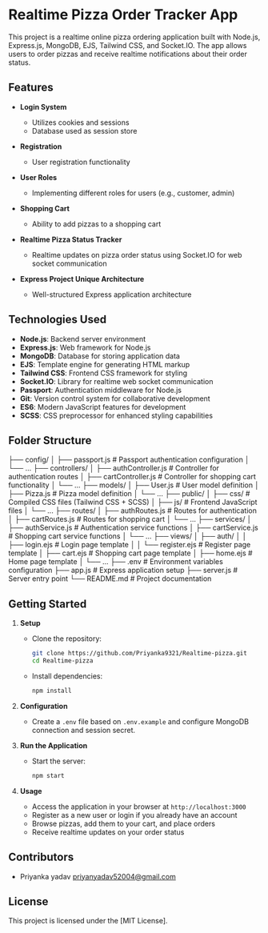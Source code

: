 # Realtime Pizza Order Tracker App

This project is a realtime online pizza ordering application built with Node.js, Express.js, MongoDB, EJS, Tailwind CSS, and Socket.IO. The app allows users to order pizzas and receive realtime notifications about their order status.

## Features

- **Login System**
  - Utilizes cookies and sessions
  - Database used as session store

- **Registration**
  - User registration functionality

- **User Roles**
  - Implementing different roles for users (e.g., customer, admin)

- **Shopping Cart**
  - Ability to add pizzas to a shopping cart

- **Realtime Pizza Status Tracker**
  - Realtime updates on pizza order status using Socket.IO for web socket communication

- **Express Project Unique Architecture**
  - Well-structured Express application architecture

## Technologies Used

- **Node.js**: Backend server environment
- **Express.js**: Web framework for Node.js
- **MongoDB**: Database for storing application data
- **EJS**: Template engine for generating HTML markup
- **Tailwind CSS**: Frontend CSS framework for styling
- **Socket.IO**: Library for realtime web socket communication
- **Passport**: Authentication middleware for Node.js
- **Git**: Version control system for collaborative development
- **ES6**: Modern JavaScript features for development
- **SCSS**: CSS preprocessor for enhanced styling capabilities

## Folder Structure

├── config/
│   ├── passport.js         # Passport authentication configuration
│   └── ...
├── controllers/
│   ├── authController.js   # Controller for authentication routes
│   ├── cartController.js   # Controller for shopping cart functionality
│   └── ...
├── models/
│   ├── User.js             # User model definition
│   ├── Pizza.js            # Pizza model definition
│   └── ...
├── public/
│   ├── css/                # Compiled CSS files (Tailwind CSS + SCSS)
│   ├── js/                 # Frontend JavaScript files
│   └── ...
├── routes/
│   ├── authRoutes.js       # Routes for authentication
│   ├── cartRoutes.js       # Routes for shopping cart
│   └── ...
├── services/
│   ├── authService.js      # Authentication service functions
│   ├── cartService.js      # Shopping cart service functions
│   └── ...
├── views/
│   ├── auth/
│   │   ├── login.ejs       # Login page template
│   │   └── register.ejs    # Register page template
│   ├── cart.ejs            # Shopping cart page template
│   ├── home.ejs            # Home page template
│   └── ...
├── .env                    # Environment variables configuration
├── app.js                  # Express application setup
├── server.js               # Server entry point
└── README.md               # Project documentation


## Getting Started

1. **Setup**

   - Clone the repository:
     ```bash
     git clone https://github.com/Priyanka9321/Realtime-pizza.git
     cd Realtime-pizza
     ```

   - Install dependencies:
     ```bash
     npm install
     ```

2. **Configuration**

   - Create a `.env` file based on `.env.example` and configure MongoDB connection and session secret.

3. **Run the Application**

   - Start the server:
     ```bash
     npm start
     ```

4. **Usage**

   - Access the application in your browser at `http://localhost:3000`
   - Register as a new user or login if you already have an account
   - Browse pizzas, add them to your cart, and place orders
   - Receive realtime updates on your order status

## Contributors

- Priyanka yadav <priyanyadav52004@gmail.com>

## License

This project is licensed under the [MIT License].
